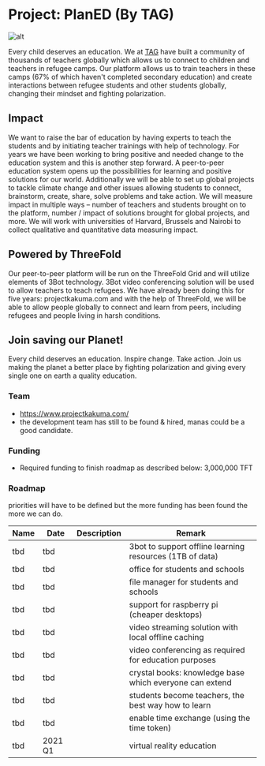 # Project: PlanED (By TAG)

![alt](https://www.consciousinternet.org/threefold/info/projects/planed/planed.jpeg)

 Every child deserves an education. We at [TAG](https://takeactionglobal.org) have built a community of thousands of teachers globally which allows us to connect to children and teachers in refugee camps. Our platform allows us to train teachers in these camps (67% of which haven't completed secondary education) and create interactions between refugee students and other students globally, changing their mindset and fighting polarization.

## Impact

We want to raise the bar of education by having experts to teach the students and by initiating teacher trainings with help of technology. For years we have been working to bring positive and needed change to the education system and this is another step forward. A peer-to-peer education system opens up the possibilities for learning and positive solutions for our world. Additionally we will be able to set up global projects to tackle climate change and other issues allowing students to connect, brainstorm, create, share, solve problems and take action. We will measure impact in multiple ways – number of teachers and students brought on to the platform, number / impact of solutions brought for global projects, and more. We will work with universities of Harvard, Brussels and Nairobi to collect qualitative and quantitative data measuring impact.

## Powered by ThreeFold

Our peer-to-peer platform will be run on the ThreeFold Grid and will utilize elements of 3Bot technology. 3Bot video conferencing solution will be used to allow teachers to teach refugees. We have already been doing this for five years: projectkakuma.com and with the help of ThreeFold, we will be able to allow people globally to connect and learn from peers, including refugees and people living in harsh conditions.

## Join saving our Planet!

Every child deserves an education. Inspire change. Take action. Join us making the planet a better place by fighting polarization and giving every single one on earth a quality education.

### Team

- https://www.projectkakuma.com/
- the development team has still to be found & hired, manas could be a good candidate.

### Funding

- Required funding to finish roadmap as described below: 3,000,000 TFT


### Roadmap

priorities will have to be defined but the more funding has been found the more we can do.

| Name         | Date   | Description | Remark |
|:-------------|--------|-------------|-----------------|
| tbd |  tbd |  | 3bot to support offline learning resources (1TB of data) |
| tbd |  tbd |  | office for students and schools |
| tbd |  tbd |  | file manager for students and schools |
| tbd |  tbd |  | support for raspberry pi (cheaper desktops) |
| tbd |  tbd |  | video streaming solution with local offline caching|
| tbd |  tbd |  | video conferencing as required for education purposes |
| tbd |  tbd |  | crystal books: knowledge base which everyone can extend |
| tbd |  tbd |  | students become teachers, the best way how to learn |
| tbd |  tbd |  | enable time exchange (using the time token) |
| tbd |  2021 Q1 |  | virtual reality education |


